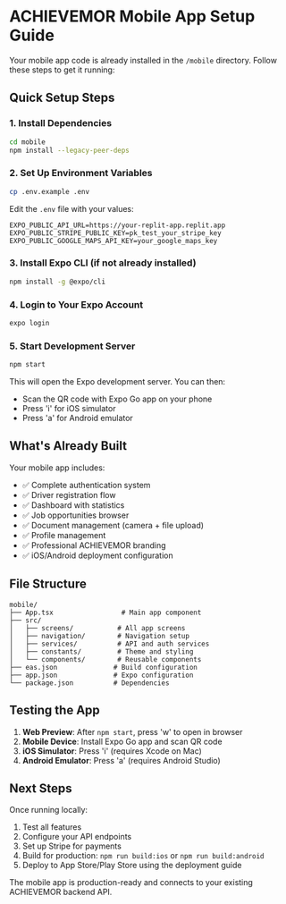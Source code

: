 # ACHIEVEMOR Mobile App Setup Guide

Your mobile app code is already installed in the `/mobile` directory. Follow these steps to get it running:

## Quick Setup Steps

### 1. Install Dependencies
```bash
cd mobile
npm install --legacy-peer-deps
```

### 2. Set Up Environment Variables
```bash
cp .env.example .env
```

Edit the `.env` file with your values:
```
EXPO_PUBLIC_API_URL=https://your-replit-app.replit.app
EXPO_PUBLIC_STRIPE_PUBLIC_KEY=pk_test_your_stripe_key
EXPO_PUBLIC_GOOGLE_MAPS_API_KEY=your_google_maps_key
```

### 3. Install Expo CLI (if not already installed)
```bash
npm install -g @expo/cli
```

### 4. Login to Your Expo Account
```bash
expo login
```

### 5. Start Development Server
```bash
npm start
```

This will open the Expo development server. You can then:
- Scan the QR code with Expo Go app on your phone
- Press 'i' for iOS simulator
- Press 'a' for Android emulator

## What's Already Built

Your mobile app includes:
- ✅ Complete authentication system
- ✅ Driver registration flow
- ✅ Dashboard with statistics
- ✅ Job opportunities browser
- ✅ Document management (camera + file upload)
- ✅ Profile management
- ✅ Professional ACHIEVEMOR branding
- ✅ iOS/Android deployment configuration

## File Structure
```
mobile/
├── App.tsx                 # Main app component
├── src/
│   ├── screens/           # All app screens
│   ├── navigation/        # Navigation setup
│   ├── services/          # API and auth services
│   ├── constants/         # Theme and styling
│   └── components/        # Reusable components
├── eas.json              # Build configuration
├── app.json              # Expo configuration
└── package.json          # Dependencies
```

## Testing the App

1. **Web Preview**: After `npm start`, press 'w' to open in browser
2. **Mobile Device**: Install Expo Go app and scan QR code
3. **iOS Simulator**: Press 'i' (requires Xcode on Mac)
4. **Android Emulator**: Press 'a' (requires Android Studio)

## Next Steps

Once running locally:
1. Test all features
2. Configure your API endpoints
3. Set up Stripe for payments
4. Build for production: `npm run build:ios` or `npm run build:android`
5. Deploy to App Store/Play Store using the deployment guide

The mobile app is production-ready and connects to your existing ACHIEVEMOR backend API.